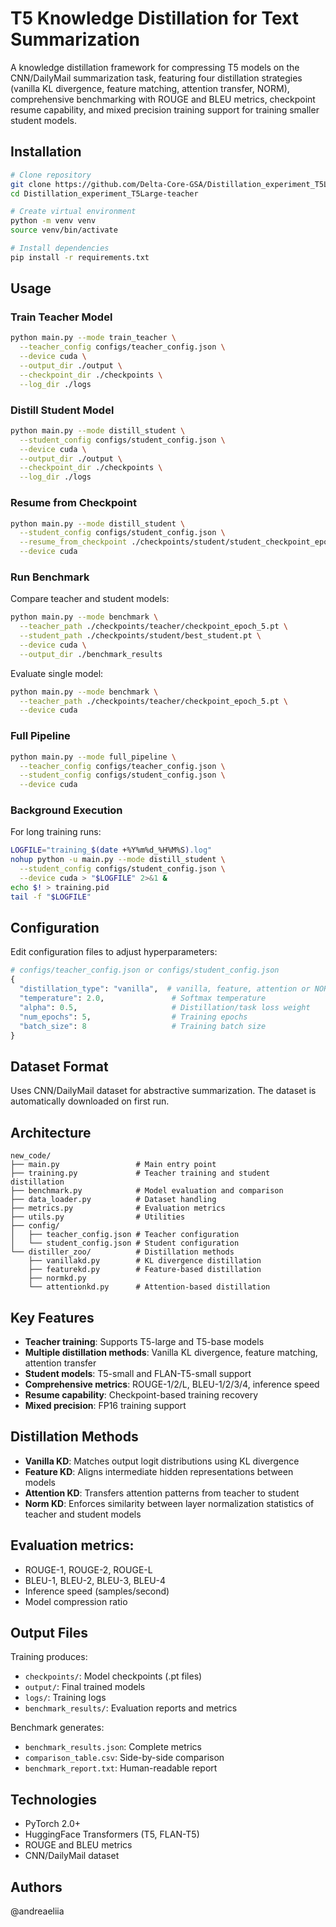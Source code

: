 # T5 Knowledge Distillation for Text Summarization

A knowledge distillation framework for compressing T5 models on the CNN/DailyMail summarization task, featuring four distillation strategies (vanilla KL divergence, feature matching, attention transfer, NORM), comprehensive benchmarking with ROUGE and BLEU metrics, checkpoint resume capability, and mixed precision training support for training smaller student models.


## Installation
```bash
# Clone repository
git clone https://github.com/Delta-Core-GSA/Distillation_experiment_T5Large-teacher
cd Distillation_experiment_T5Large-teacher

# Create virtual environment
python -m venv venv
source venv/bin/activate  

# Install dependencies
pip install -r requirements.txt
```

## Usage

### Train Teacher Model
```bash
python main.py --mode train_teacher \
  --teacher_config configs/teacher_config.json \
  --device cuda \
  --output_dir ./output \
  --checkpoint_dir ./checkpoints \
  --log_dir ./logs
```

### Distill Student Model
```bash
python main.py --mode distill_student \
  --student_config configs/student_config.json \
  --device cuda \
  --output_dir ./output \
  --checkpoint_dir ./checkpoints \
  --log_dir ./logs
```

### Resume from Checkpoint
```bash
python main.py --mode distill_student \
  --student_config configs/student_config.json \
  --resume_from_checkpoint ./checkpoints/student/student_checkpoint_epoch_4.pt \
  --device cuda
```

### Run Benchmark

Compare teacher and student models:
```bash
python main.py --mode benchmark \
  --teacher_path ./checkpoints/teacher/checkpoint_epoch_5.pt \
  --student_path ./checkpoints/student/best_student.pt \
  --device cuda \
  --output_dir ./benchmark_results
```

Evaluate single model:
```bash
python main.py --mode benchmark \
  --teacher_path ./checkpoints/teacher/checkpoint_epoch_5.pt \
  --device cuda
```

### Full Pipeline
```bash
python main.py --mode full_pipeline \
  --teacher_config configs/teacher_config.json \
  --student_config configs/student_config.json \
  --device cuda
```

### Background Execution

For long training runs:
```bash
LOGFILE="training_$(date +%Y%m%d_%H%M%S).log"
nohup python -u main.py --mode distill_student \
  --student_config configs/student_config.json \
  --device cuda > "$LOGFILE" 2>&1 &
echo $! > training.pid
tail -f "$LOGFILE"
```

## Configuration

Edit configuration files to adjust hyperparameters:
```python
# configs/teacher_config.json or configs/student_config.json
{
  "distillation_type": "vanilla",  # vanilla, feature, attention or NORM
  "temperature": 2.0,               # Softmax temperature
  "alpha": 0.5,                     # Distillation/task loss weight
  "num_epochs": 5,                  # Training epochs
  "batch_size": 8                   # Training batch size
}
```

## Dataset Format

Uses CNN/DailyMail dataset for abstractive summarization. The dataset is automatically downloaded on first run.

## Architecture
```
new_code/
├── main.py                 # Main entry point
├── training.py             # Teacher training and student distillation
├── benchmark.py            # Model evaluation and comparison
├── data_loader.py          # Dataset handling
├── metrics.py              # Evaluation metrics
├── utils.py                # Utilities
├── config/
│   ├── teacher_config.json # Teacher configuration
│   └── student_config.json # Student configuration
└── distiller_zoo/          # Distillation methods
    ├── vanillakd.py        # KL divergence distillation
    ├── featurekd.py        # Feature-based distillation
    ├── normkd.py  
    └── attentionkd.py      # Attention-based distillation
```

## Key Features

- **Teacher training**: Supports T5-large and T5-base models
- **Multiple distillation methods**: Vanilla KL divergence, feature matching, attention transfer
- **Student models**: T5-small and FLAN-T5-small support
- **Comprehensive metrics**: ROUGE-1/2/L, BLEU-1/2/3/4, inference speed
- **Resume capability**: Checkpoint-based training recovery
- **Mixed precision**: FP16 training support

## Distillation Methods

- **Vanilla KD**: Matches output logit distributions using KL divergence
- **Feature KD**: Aligns intermediate hidden representations between models
- **Attention KD**: Transfers attention patterns from teacher to student
- **Norm KD**: Enforces similarity between layer normalization statistics of teacher and student models
## Evaluation metrics:
- ROUGE-1, ROUGE-2, ROUGE-L
- BLEU-1, BLEU-2, BLEU-3, BLEU-4
- Inference speed (samples/second)
- Model compression ratio

## Output Files

Training produces:
- `checkpoints/`: Model checkpoints (.pt files)
- `output/`: Final trained models
- `logs/`: Training logs
- `benchmark_results/`: Evaluation reports and metrics

Benchmark generates:
- `benchmark_results.json`: Complete metrics
- `comparison_table.csv`: Side-by-side comparison
- `benchmark_report.txt`: Human-readable report

## Technologies

- PyTorch 2.0+
- HuggingFace Transformers (T5, FLAN-T5)
- ROUGE and BLEU metrics
- CNN/DailyMail dataset



## Authors

@andreaeliia
